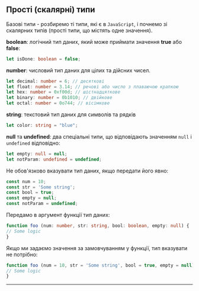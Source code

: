## Прості (скалярні) типи

Базові типи - розбиремо ті типи, які є в `JavaScript`, і почнемо зі скалярних типів (прості типи, що містять одне значення).

**boolean**: логічний тип даних, який може приймати значення **true** або **false**:

```ts
let isDone: boolean = false;
```

**number**: числовий тип даних для цілих та дійсних чисел.

```ts
let decimal: number = 6; // десяткові
let float: number = 3.14; // речові або число з плаваючою крапкою
let hex: number = 0xf00d; // шістнадцяткове
let binary: number = 0b1010; // двійкове
let octal: number = 0o744; // вісімкове
```

**string**: текстовий тип даних для символів та рядків

```ts
let color: string = "blue";
```

**null** та **undefined**: два спеціальні типи, що відповідають значенням `null` і `undefined` відповідно:

```ts
let empty: null = null;
let notParam: undefined = undefined;
```

Не обов'язково вказувати тип даних, якщо передати його явно:

```ts
const num = 10;
const str = 'Some string';
const bool = true;
const empty = null;
const notParam = undefined;
```

Передамо в аргумент функції тип даних:

```ts
function foo (num: number, str: string, bool: boolean, empty: null) {
// Some logic
}
```

Якщо ми задаємо значення за замовчуванням у функції, тип вказувати не потрібно:

```ts
function foo (num = 10, str = 'Some string', bool = true, empty = null){
// Some logic
}
```

---